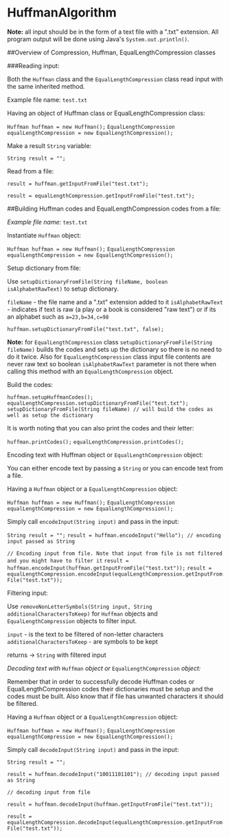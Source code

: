 # HuffmanAlgorithm

**Note:** all input should be in the form of a text file with a ".txt" extension. All program output will be done using Java's `System.out.println()`.

##Overview of Compression, Huffman, EqualLengthCompression classes

###Reading input:

Both the `Huffman` class and the `EqualLengthCompression` class read input with the same inherited method.

Example file name: `test.txt`

Having an object of Huffman class or EqualLengthCompression class:

`Huffman huffman = new Huffman();`
`EqualLengthCompression equalLengthCompression = new EqualLengthCompression();`

Make a result `String` variable:

`String result = "";`

Read from a file:

`result = huffman.getInputFromFile("test.txt");`

`result = equalLengthCompression.getInputFromFile("test.txt");`

##Building Huffman codes and EqualLengthCompression codes from a file:

*Example file name:* `test.txt`

Instantiate `Huffman` object:

`Huffman huffman = new Huffman();`
`EqualLengthCompression equalLengthCompression = new EqualLengthCompression();`

Setup dictionary from file:

Use `setupDictionaryFromFile(String fileName, boolean isAlphabetRawText)` to setup dictionary.

`fileName` - the file name and a ".txt" extension added to it
`isAlphabetRawText` - indicates if text is raw (a play or a book is considered "raw text") or if its an alphabet such as `a=23,b=34,c=98`

`huffman.setupDictionaryFromFile("test.txt", false);`

**Note:** for `EqualLengthCompression` class `setupDictionaryFromFile(String fileName)` builds the codes and
      sets up the dictionary so there is no need to do it twice. Also for `EqualLengthCompression` class input file	
      contents are never raw text so boolean `isAlphabetRawText` parameter is not there when calling this method 
      with an `EqualLengthCompression` object.

Build the codes:

`huffman.setupHuffmanCodes();`
`equalLengthCompression.setupDictionaryFromFile("test.txt");`
`setupDictionaryFromFile(String fileName) // will build the codes as well as setup the dictionary`

It is worth noting that you can also print the codes and their letter:

`huffman.printCodes();`
`equalLengthCompression.printCodes();`

Encoding text with Huffman object or `EqualLengthCompression` object:

You can either encode text by passing a `String` or you can encode text from a file.

Having a `Huffman` object or a `EqualLengthCompression` object:

`Huffman huffman = new Huffman();`
`EqualLengthCompression equalLengthCompression = new EqualLengthCompression();`

Simply call `encodeInput(String input)` and pass in the input:

`String result = "";`
`result = huffman.encodeInput("Hello"); // encoding input passed as String`
	
`// Encoding input from file. Note that input from file is not filtered and you might have to filter it`
`result = huffman.encodeInput(huffman.getInputFromFile("test.txt"));`
`result = equalLengthCompression.encodeInput(equalLengthCompression.getInputFromFile("test.txt"));`

Filtering input:

Use `removeNonLetterSymbols(String input, String additionalCharactersToKeep)` for `Huffman` objects and `EqualLengthCompression` objects to filter input.

`input` - is the text to be filtered of non-letter characters
`additionalCharactersToKeep` - are symbols to be kept

returns -> `String` with filtered input

*Decoding text with* `Huffman` *object or* `EqualLengthCompression` *object:*

Remember that in order to successfully decode Huffman codes or EqualLengthCompression codes
their dictionaries must be setup and the codes must be built. Also know that if file has
unwanted characters it should be filtered.

Having a `Huffman` object or a `EqualLengthCompression` object:

`Huffman huffman = new Huffman();`
`EqualLengthCompression equalLengthCompression = new EqualLengthCompression();`

Simply call `decodeInput(String input)` and pass in the input:

`String result = "";`

`result = huffman.decodeInput("10011101101"); // decoding input passed as String`

`// decoding input from file`

`result = huffman.decodeInput(huffman.getInputFromFile("test.txt"));`

`result = equalLengthCompression.decodeInput(equalLengthCompression.getInputFromFile("test.txt"));`
